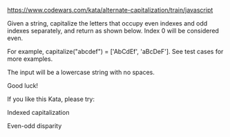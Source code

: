https://www.codewars.com/kata/alternate-capitalization/train/javascript

Given a string, capitalize the letters that occupy even indexes and odd indexes separately, and return as shown below. Index 0 will be considered even.

For example, capitalize("abcdef") = ['AbCdEf', 'aBcDeF']. See test cases for more examples.

The input will be a lowercase string with no spaces.

Good luck!

If you like this Kata, please try:

Indexed capitalization

Even-odd disparity